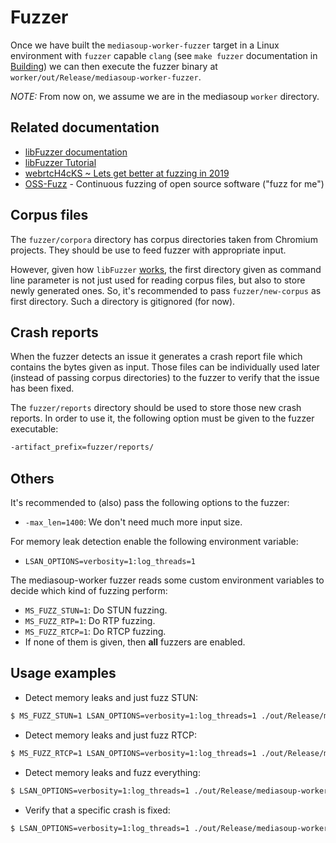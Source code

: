 # Fuzzer

Once we have built the `mediasoup-worker-fuzzer` target in a Linux environment with `fuzzer` capable `clang` (see `make fuzzer` documentation in [Building](Building.md)) we can then execute the fuzzer binary at `worker/out/Release/mediasoup-worker-fuzzer`.

*NOTE:* From now on, we assume we are in the mediasoup `worker` directory.


## Related documentation

* [libFuzzer documentation](http://llvm.org/docs/LibFuzzer.html)
* [libFuzzer Tutorial](https://github.com/google/fuzzer-test-suite/blob/master/tutorial/libFuzzerTutorial.md)
* [webrtcH4cKS ~ Lets get better at fuzzing in 2019](https://webrtchacks.com/lets-get-better-at-fuzzing-in-2019-heres-how/)
* [OSS-Fuzz](https://github.com/google/oss-fuzz) - Continuous fuzzing of open source software ("fuzz for me")


## Corpus files

The `fuzzer/corpora` directory has corpus directories taken from Chromium projects. They should be use to feed fuzzer with appropriate input.

However, given how `libFuzzer` [works](http://llvm.org/docs/LibFuzzer.html#options), the first directory given as command line parameter is not just used for reading corpus files, but also to store newly generated ones. So, it's recommended to pass `fuzzer/new-corpus` as first directory. Such a directory is gitignored (for now).


## Crash reports

When the fuzzer detects an issue it generates a crash report file which contains the bytes given as input. Those files can be individually used later (instead of passing corpus directories) to the fuzzer to verify that the issue has been fixed.

The `fuzzer/reports` directory should be used to store those new crash reports. In order to use it, the following option must be given to the fuzzer executable:

```bash
-artifact_prefix=fuzzer/reports/
```

## Others

It's recommended to (also) pass the following options to the fuzzer:

* `-max_len=1400`: We don't need much more input size.

For memory leak detection enable the following environment variable:

* `LSAN_OPTIONS=verbosity=1:log_threads=1`

The mediasoup-worker fuzzer reads some custom environment variables to decide which kind of fuzzing perform:

* `MS_FUZZ_STUN=1`: Do STUN fuzzing.
* `MS_FUZZ_RTP=1`: Do RTP fuzzing.
* `MS_FUZZ_RTCP=1`: Do RTCP fuzzing.
* If none of them is given, then **all** fuzzers are enabled.


## Usage examples

* Detect memory leaks and just fuzz STUN:

```bash
$ MS_FUZZ_STUN=1 LSAN_OPTIONS=verbosity=1:log_threads=1 ./out/Release/mediasoup-worker-fuzzer -artifact_prefix=fuzzer/reports/ -max_len=1400 fuzzer/new-corpus fuzzer/corpora/stun-corpus
```

* Detect memory leaks and just fuzz RTCP:

```bash
$ MS_FUZZ_RTCP=1 LSAN_OPTIONS=verbosity=1:log_threads=1 ./out/Release/mediasoup-worker-fuzzer -artifact_prefix=fuzzer/reports/ -max_len=1400 fuzzer/new-corpus fuzzer/corpora/rtcp-corpus
```

* Detect memory leaks and fuzz everything:

```bash
$ LSAN_OPTIONS=verbosity=1:log_threads=1 ./out/Release/mediasoup-worker-fuzzer -artifact_prefix=fuzzer/reports/ -max_len=1400 fuzzer/new-corpus fuzzer/corpora/stun-corpus fuzzer/corpora/rtcp-corpus fuzzer/corpora/rtp-corpus
```

* Verify that a specific crash is fixed:

```bash
$ LSAN_OPTIONS=verbosity=1:log_threads=1 ./out/Release/mediasoup-worker-fuzzer fuzzer/reports/crash-f39771f7a03c0e7e539d4e52f48f7adad8976404
```
